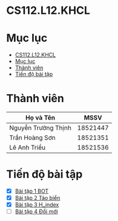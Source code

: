 # CS112.L12.KHCL

# Mục lục
- [CS112.L12.KHCL](#cs112l12khcl)
- [Mục lục](#mục-lục)
- [Thành viên](#thành-viên)
- [Tiến độ bài tập](#tiến-độ-bài-tập)

# Thành viên
| Họ và Tên           | MSSV     |
| ------------------- | -------- |
| Nguyễn Trường Thịnh | 18521447 |
| Trần Hoàng Sơn      | 18521351 |
| Lê Anh Triều        | 18521536 |
# Tiến độ bài tập
- [x] [Bài tập 1 BOT](https://github.com/18521447/CS112.L12.KHCL/tree/master/bt1)
- [x] [Bài tập 2 Tảo biển](https://github.com/18521447/CS112.L12.KHCL/tree/master/bt2/tao_bien)
- [x] [Bài tập 3 H_index](https://github.com/18521447/CS112.L12.KHCL/tree/master/bt3/H_index)
- [ ] [Bài tập 4 Đổi mới]()

